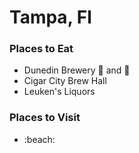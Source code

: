 # Tampa, Fl

### Places to Eat
- Dunedin Brewery :taco: and :beer:
- Cigar City Brew Hall
- Leuken's Liquors

### Places to Visit
- :beach: 
